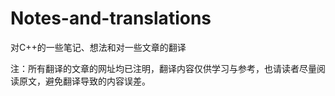 # Notes-and-translations
对C++的一些笔记、想法和对一些文章的翻译

注：所有翻译的文章的网址均已注明，翻译内容仅供学习与参考，也请读者尽量阅读原文，避免翻译导致的内容误差。
